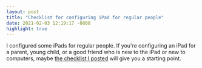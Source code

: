 ```yaml
---
layout: post
title: "Checklist for configuring iPad for regular people"
date: 2021-02-03 12:19:17 -0800
highlight: true
---
```


I configured some iPads for regular people. If you're configuring an iPad for a
parent, young child, or a good friend who is new to the iPad or new to
computers, maybe [the checklist I posted](https://discussions.apple.com/thread/252404401) 
will give you a starting point.

